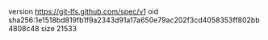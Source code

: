 version https://git-lfs.github.com/spec/v1
oid sha256:1e1518bd819fb1f9a2343d91a17a650e79ac202f3cd4058353ff802bb4808c48
size 21533
